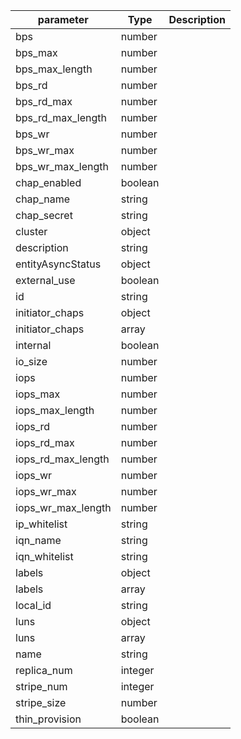 | parameter | Type | Description |
| ----------- | ----------- |----------- |
| bps  |  number  |    |
| bps_max  |  number  |    |
| bps_max_length  |  number  |    |
| bps_rd  |  number  |    |
| bps_rd_max  |  number  |    |
| bps_rd_max_length  |  number  |    |
| bps_wr  |  number  |    |
| bps_wr_max  |  number  |    |
| bps_wr_max_length  |  number  |    |
| chap_enabled  |  boolean  |    |
| chap_name  |  string  |    |
| chap_secret  |  string  |    |
| cluster  |  object  |    |
| description  |  string  |    |
| entityAsyncStatus  |  object  |    |
| external_use  |  boolean  |    |
| id  |  string  |    |
| initiator_chaps  |  object  |    |
| initiator_chaps  |  array  |    |
| internal  |  boolean  |    |
| io_size  |  number  |    |
| iops  |  number  |    |
| iops_max  |  number  |    |
| iops_max_length  |  number  |    |
| iops_rd  |  number  |    |
| iops_rd_max  |  number  |    |
| iops_rd_max_length  |  number  |    |
| iops_wr  |  number  |    |
| iops_wr_max  |  number  |    |
| iops_wr_max_length  |  number  |    |
| ip_whitelist  |  string  |    |
| iqn_name  |  string  |    |
| iqn_whitelist  |  string  |    |
| labels  |  object  |    |
| labels  |  array  |    |
| local_id  |  string  |    |
| luns  |  object  |    |
| luns  |  array  |    |
| name  |  string  |    |
| replica_num  |  integer  |    |
| stripe_num  |  integer  |    |
| stripe_size  |  number  |    |
| thin_provision  |  boolean  |    |